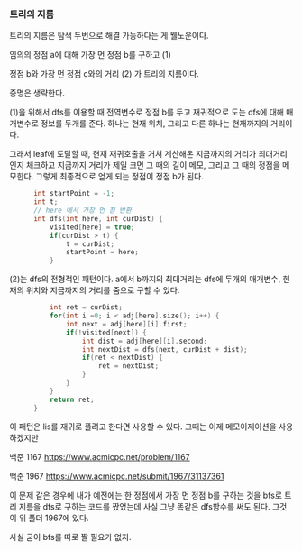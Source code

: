 ### 트리의 지름

트리의 지름은 탐색 두번으로 해결 가능하다는 게 웰노운이다.

임의의 정점 a에 대해 가장 먼 정점 b를 구하고 (1)

정점 b와 가장 먼 정점 c와의 거리 (2) 가 트리의 지름이다.

증명은 생략한다.



(1)을 위해서 dfs를 이용할 때
전역변수로 정점 b를 두고
재귀적으로 도는 dfs에 대해 매개변수로 정보를 두개를 준다.
하나는 현재 위치, 그리고 다른 하나는 현재까지의 거리이다.

그래서 leaf에 도달할 때, 현재 재귀호출을 거쳐 계산해온 지금까지의 거리가 최대거리인지 체크하고
지금까지 거리가 제일 크면 그 때의 길이 메모, 그리고 그 때의 정점을 메모한다.
그렇게 최종적으로 얻게 되는 정점이 정점 b가 된다.

``` cpp:treeDiameter.cpp
      int startPoint = -1;
      int t;
      // here 에서 가장 먼 점 반환
      int dfs(int here, int curDist) {
          visited[here] = true;
          if(curDist > t) {
              t = curDist;
              startPoint = here;
          }

```



(2)는 dfs의 전형적인 패턴이다.
a에서 b까지의 최대거리는
dfs에 두개의 매개변수, 현재의 위치와 지금까지의 거리를 줌으로 구할 수 있다.



```cpp:treeDiameter.cpp
          int ret = curDist;
          for(int i =0; i < adj[here].size(); i++) {
              int next = adj[here][i].first;
              if(!visited[next]) {
                  int dist = adj[here][i].second;
                  int nextDist = dfs(next, curDist + dist);
                  if(ret < nextDist) {
                      ret = nextDist;
                  }
              }
          }
          return ret;
      }

```

이 패턴은 lis를 재귀로 풀려고 한다면 사용할 수 있다. 그때는 이제 메모이제이션을 사용하겠지만



백준 1167
https://www.acmicpc.net/problem/1167


백준 1967
https://www.acmicpc.net/submit/1967/31137361

이 문제 같은 경우에 내가 예전에는 한 정점에서 가장 먼 정점 b를 구하는 것을 bfs로
트리 지름을 dfs로 구하는 코드를 짰었는데
사실 그냥 똑같은 dfs함수를 써도 된다. 그것이 위 폴더 1967에 있다.

사실 굳이 bfs를 따로 짤 필요가 없지.



